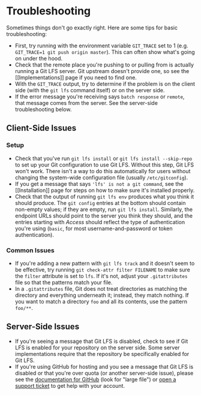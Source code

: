 # Troubleshooting

Sometimes things don't go exactly right.  Here are some tips for basic troubleshooting:

* First, try running with the environment variable `GIT_TRACE` set to 1 (e.g. `GIT_TRACE=1 git push origin master`).  This can often show what's going on under the hood.
* Check that the remote place you're pushing to or pulling from is actually running a Git LFS server.  Git upstream doesn't provide one, so see the [[Implementations]] page if you need to find one.
* With the `GIT_TRACE` output, try to determine if the problem is on the client side (with the `git lfs` command itself) or on the server side.
* If the error message you're receiving says `batch response` or `remote`, that message comes from the server.  See the server-side troubleshooting below.

## Client-Side Issues

### Setup

* Check that you've run `git lfs install` or `git lfs install --skip-repo` to set up your Git configuration to use Git LFS.  Without this step, Git LFS won't work.  There isn't a way to do this automatically for users without changing the system-wide configuration file (usually `/etc/gitconfig`).
* If you get a message that says `'lfs' is not a git command`, see the [[Installation]] page for steps on how to make sure it's installed properly.
* Check that the output of running `git lfs env` produces what you think it should produce.  The `git config` entries at the bottom should contain non-empty values; if they are empty, run `git lfs install`.  Similarly, the endpoint URLs should point to the server you think they should, and the entries starting with _Access_ should reflect the type of authentication you're using (`basic`, for most username-and-password or token authentication).

### Common Issues

* If you're adding a new pattern with `git lfs track` and it doesn't seem to be effective, try running `git check-attr filter FILENAME` to make sure the `filter` attribute is set to `lfs`.  If it's not, adjust your `.gitattributes` file so that the patterns match your file.
* In a `.gitattributes` file, Git does not treat directories as matching the directory and everything underneath it; instead, they match nothing.  If you want to match a directory `foo` and all its contents, use the pattern `foo/**`.

## Server-Side Issues

* If you're seeing a message that Git LFS is disabled, check to see if Git LFS is enabled for your repository on the server side.  Some server implementations require that the repository be specifically enabled for Git LFS.
* If you're using GitHub for hosting and you see a message that Git LFS is disabled or that you're over quota (or another server-side issue), please see the [documentation for GitHub](https://help.github.com/) (look for "large file") or [open a support ticket](https://github.com/contact) to get help with your account.